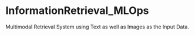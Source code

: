 # InformationRetrieval_MLOps
Multimodal Retrieval System using Text as well as Images as the Input Data.

